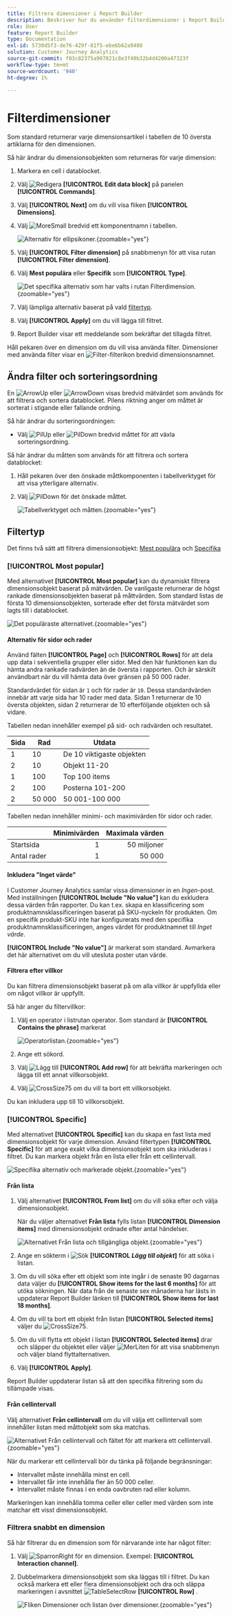 ```yaml
---
title: Filtrera dimensioner i Report Builder
description: Beskriver hur du använder filterdimensioner i Report Builder för Customer Journey Analytics
role: User
feature: Report Builder
type: Documentation
exl-id: 5730d5f3-de76-429f-81f5-ebe6b62a9480
solution: Customer Journey Analytics
source-git-commit: f03c82375a907821c8e3f40b32b4d4200a47323f
workflow-type: tm+mt
source-wordcount: '940'
ht-degree: 1%

---
```



# Filterdimensioner

Som standard returnerar varje dimensionsartikel i tabellen de 10 översta artiklarna för den dimensionen.

Så här ändrar du dimensionsobjekten som returneras för varje dimension:

1. Markera en cell i datablocket.

1. Välj ![Redigera](/help/assets/icons/Edit.svg) **[!UICONTROL Edit data block]** på panelen **[!UICONTROL Commands]**.

1. Välj **[!UICONTROL Next]** om du vill visa fliken **[!UICONTROL Dimensions]**.

1. Välj ![MoreSmall](/help/assets/icons/MoreSmall.svg) bredvid ett komponentnamn i tabellen.

   ![Alternativ för ellipsikoner.](./assets/image27.png){zoomable="yes"}

1. Välj **[!UICONTROL Filter dimension]** på snabbmenyn för att visa rutan **[!UICONTROL Filter dimension]**.

1. Välj **Mest populära** eller **Specifik** som **[!UICONTROL Type]**.

   ![Det specifika alternativ som har valts i rutan Filterdimension.](./assets/image28.png){zoomable="yes"}

1. Välj lämpliga alternativ baserat på vald [filtertyp](#filter-type).

1. Välj **[!UICONTROL Apply]** om du vill lägga till filtret.

1. Report Builder visar ett meddelande som bekräftar det tillagda filtret.

Håll pekaren över en dimension om du vill visa använda filter. Dimensioner med använda filter visar en ![Filter](/help/assets/icons/Filter.svg)-filterikon bredvid dimensionsnamnet.

## Ändra filter och sorteringsordning

En ![ArrowUp](/help/assets/icons/ArrowUp.svg) eller ![ArrowDown](/help/assets/icons/ArrowDown.svg) visas bredvid mätvärdet som används för att filtrera och sortera datablocket. Pilens riktning anger om måttet är sorterat i stigande eller fallande ordning.

Så här ändrar du sorteringsordningen:

- Välj ![PilUp](/help/assets/icons/ArrowUp.svg) eller ![PilDown](/help/assets/icons/ArrowDown.svg) bredvid måttet för att växla sorteringsordning.

Så här ändrar du måtten som används för att filtrera och sortera datablocket:

1. Håll pekaren över den önskade måttkomponenten i tabellverktyget för att visa ytterligare alternativ.

2. Välj ![PilDown](/help/assets/icons/ArrowDown.svg) för det önskade måttet.

   ![Tabellverktyget och måtten.](./assets/image30.png){zoomable="yes"}



## Filtertyp

Det finns två sätt att filtrera dimensionsobjekt: [Mest populära](#most-popular) och [Specifika](#specific-filtering)

### **[!UICONTROL Most popular]**

Med alternativet **[!UICONTROL Most popular]** kan du dynamiskt filtrera dimensionsobjekt baserat på mätvärden. De vanligaste returnerar de högst rankade dimensionsobjekten baserat på måttvärden. Som standard listas de första 10 dimensionsobjekten, sorterade efter det första mätvärdet som lagts till i datablocket.

![Det populäraste alternativet.](./assets/image29.png){zoomable="yes"}


#### Alternativ för sidor och rader

Använd fälten **[!UICONTROL Page]** och **[!UICONTROL Rows]** för att dela upp data i sekventiella grupper eller sidor. Med den här funktionen kan du hämta andra rankade radvärden än de översta i rapporten. Och är särskilt användbart när du vill hämta data över gränsen på 50 000 rader.

Standardvärdet för sidan är `1` och för rader är `10`. Dessa standardvärden innebär att varje sida har 10 rader med data. Sidan 1 returnerar de 10 översta objekten, sidan 2 returnerar de 10 efterföljande objekten och så vidare.

Tabellen nedan innehåller exempel på sid- och radvärden och resultatet.

| Sida | Rad | Utdata |
|------|--------|----------------------|
| 1 | 10 | De 10 viktigaste objekten |
| 2 | 10 | Objekt 11-20 |
| 1 | 100 | Top 100 items |
| 2 | 100 | Posterna 101-200 |
| 2 | 50 000 | 50 001-100 000 |

Tabellen nedan innehåller minimi- och maximivärden för sidor och rader.

|       | Minimivärden | Maximala värden |
|-------|---------------:|---------------:|
| Startsida | 1 | 50 miljoner |
| Antal rader | 1 | 50 000 |


#### Inkludera &quot;Inget värde&quot;

I Customer Journey Analytics samlar vissa dimensioner in en *Ingen*-post. Med inställningen **[!UICONTROL Include "No value"]** kan du exkludera dessa värden från rapporter. Du kan t.ex. skapa en klassificering som produktnamnsklassificeringen baserat på SKU-nyckeln för produkten. Om en specifik produkt-SKU inte har konfigurerats med den specifika produktnamnsklassificeringen, anges värdet för produktnamnet till *Inget värde*.

**[!UICONTROL Include "No value"]** är markerat som standard. Avmarkera det här alternativet om du vill utesluta poster utan värde.

#### Filtrera efter villkor

Du kan filtrera dimensionsobjekt baserat på om alla villkor är uppfyllda eller om något villkor är uppfyllt.

Så här anger du filtervillkor:

1. Välj en operator i listrutan operator. Som standard är **[!UICONTROL Contains the phrase]** markerat

   ![Operatorlistan.](./assets/image31.png){zoomable="yes"}

1. Ange ett sökord.

1. Välj ![Lägg till](/help/assets/icons/Add.svg) **[!UICONTROL Add row]** för att bekräfta markeringen och lägga till ett annat villkorsobjekt.

1. Välj ![CrossSize75](/help/assets/icons/CrossSize75.svg) om du vill ta bort ett villkorsobjekt.

Du kan inkludera upp till 10 villkorsobjekt.

### **[!UICONTROL &#x200B; Specific]**

Med alternativet **[!UICONTROL Specific]** kan du skapa en fast lista med dimensionsobjekt för varje dimension. Använd filtertypen **[!UICONTROL Specific]** för att ange exakt vilka dimensionsobjekt som ska inkluderas i filtret. Du kan markera objekt från en lista eller från ett cellintervall.

![Specifika alternativ och markerade objekt.](./assets/image32.png){zoomable="yes"}

#### Från lista

1. Välj alternativet **[!UICONTROL From list]** om du vill söka efter och välja dimensionsobjekt.

   När du väljer alternativet **Från lista** fylls listan **[!UICONTROL Dimension items]** med dimensionsobjekt ordnade efter antal händelser.

   ![Alternativet Från lista och tillgängliga objekt.](./assets/image33.png){zoomable="yes"}

1. Ange en sökterm i ![Sök](/help/assets/icons/Search.svg) **[!UICONTROL _Lägg till objekt_]** för att söka i listan.

1. Om du vill söka efter ett objekt som inte ingår i de senaste 90 dagarnas data väljer du **[!UICONTROL Show items for the last 6 months]** för att utöka sökningen. När data från de senaste sex månaderna har lästs in uppdaterar Report Builder länken till **[!UICONTROL Show items for last 18 months]**.

1. Om du vill ta bort ett objekt från listan **[!UICONTROL Selected items]** väljer du ![CrossSize75](/help/assets/icons/CrossSize75.svg).

1. Om du vill flytta ett objekt i listan **[!UICONTROL Selected items]** drar och släpper du objektet eller väljer ![MerLiten](/help/assets/icons/MoreSmall.svg) för att visa snabbmenyn och väljer bland flyttalternativen.

1. Välj **[!UICONTROL Apply]**.

Report Builder uppdaterar listan så att den specifika filtrering som du tillämpade visas.

#### Från cellintervall

Välj alternativet **Från cellintervall** om du vill välja ett cellintervall som innehåller listan med måttobjekt som ska matchas.

![Alternativet Från cellintervall och fältet för att markera ett cellintervall.](./assets/image37.png){zoomable="yes"}

När du markerar ett cellintervall bör du tänka på följande begränsningar:

- Intervallet måste innehålla minst en cell.
- Intervallet får inte innehålla fler än 50 000 celler.
- Intervallet måste finnas i en enda oavbruten rad eller kolumn.

Markeringen kan innehålla tomma celler eller celler med värden som inte matchar ett visst dimensionsobjekt.


### Filtrera snabbt en dimension

Så här filtrerar du en dimension som för närvarande inte har något filter:

1. Välj ![SparronRight](/help/assets/icons/ChevronRight.svg) för en dimension. Exempel: **[!UICONTROL Interaction channel]**.

1. Dubbelmarkera dimensionsobjekt som ska läggas till i filtret. Du kan också markera ett eller flera dimensionsobjekt och dra och släppa markeringen i avsnittet ![TableSelectRow](/help/assets/icons/TableSelectRow.svg) **[!UICONTROL Row]** .

   ![Fliken Dimensioner och listan över dimensioner.](./assets/quickly-filter.png){zoomable="yes"}

